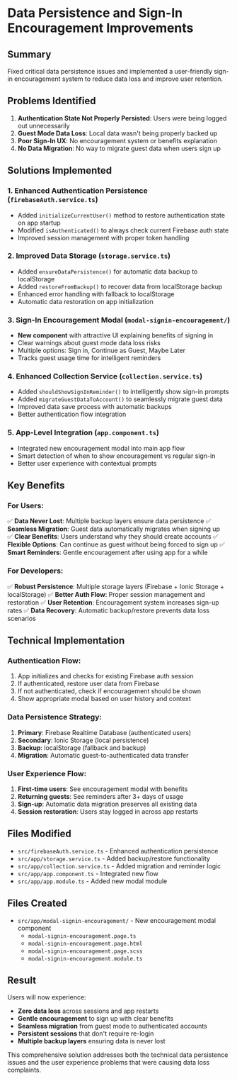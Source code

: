 # Data Persistence and Sign-In Encouragement Improvements

## Summary
Fixed critical data persistence issues and implemented a user-friendly sign-in encouragement system to reduce data loss and improve user retention.

## Problems Identified
1. **Authentication State Not Properly Persisted**: Users were being logged out unnecessarily
2. **Guest Mode Data Loss**: Local data wasn't being properly backed up
3. **Poor Sign-In UX**: No encouragement system or benefits explanation
4. **No Data Migration**: No way to migrate guest data when users sign up

## Solutions Implemented

### 1. Enhanced Authentication Persistence (`firebaseAuth.service.ts`)
- Added `initializeCurrentUser()` method to restore authentication state on app startup
- Modified `isAuthenticated()` to always check current Firebase auth state
- Improved session management with proper token handling

### 2. Improved Data Storage (`storage.service.ts`)
- Added `ensureDataPersistence()` for automatic data backup to localStorage
- Added `restoreFromBackup()` to recover data from localStorage backup
- Enhanced error handling with fallback to localStorage
- Automatic data restoration on app initialization

### 3. Sign-In Encouragement Modal (`modal-signin-encouragement/`)
- **New component** with attractive UI explaining benefits of signing in
- Clear warnings about guest mode data loss risks
- Multiple options: Sign in, Continue as Guest, Maybe Later
- Tracks guest usage time for intelligent reminders

### 4. Enhanced Collection Service (`collection.service.ts`)
- Added `shouldShowSignInReminder()` to intelligently show sign-in prompts
- Added `migrateGuestDataToAccount()` to seamlessly migrate guest data
- Improved data save process with automatic backups
- Better authentication flow integration

### 5. App-Level Integration (`app.component.ts`)
- Integrated new encouragement modal into main app flow
- Smart detection of when to show encouragement vs regular sign-in
- Better user experience with contextual prompts

## Key Benefits

### For Users:
✅ **Data Never Lost**: Multiple backup layers ensure data persistence
✅ **Seamless Migration**: Guest data automatically migrates when signing up  
✅ **Clear Benefits**: Users understand why they should create accounts
✅ **Flexible Options**: Can continue as guest without being forced to sign up
✅ **Smart Reminders**: Gentle encouragement after using app for a while

### For Developers:
✅ **Robust Persistence**: Multiple storage layers (Firebase + Ionic Storage + localStorage)
✅ **Better Auth Flow**: Proper session management and restoration
✅ **User Retention**: Encouragement system increases sign-up rates
✅ **Data Recovery**: Automatic backup/restore prevents data loss scenarios

## Technical Implementation

### Authentication Flow:
1. App initializes and checks for existing Firebase auth session
2. If authenticated, restore user data from Firebase
3. If not authenticated, check if encouragement should be shown
4. Show appropriate modal based on user history and context

### Data Persistence Strategy:
1. **Primary**: Firebase Realtime Database (authenticated users)
2. **Secondary**: Ionic Storage (local persistence)
3. **Backup**: localStorage (fallback and backup)
4. **Migration**: Automatic guest-to-authenticated data transfer

### User Experience Flow:
1. **First-time users**: See encouragement modal with benefits
2. **Returning guests**: See reminders after 3+ days of usage
3. **Sign-up**: Automatic data migration preserves all existing data
4. **Session restoration**: Users stay logged in across app restarts

## Files Modified
- `src/firebaseAuth.service.ts` - Enhanced authentication persistence
- `src/app/storage.service.ts` - Added backup/restore functionality  
- `src/app/collection.service.ts` - Added migration and reminder logic
- `src/app/app.component.ts` - Integrated new flow
- `src/app/app.module.ts` - Added new modal module

## Files Created
- `src/app/modal-signin-encouragement/` - New encouragement modal component
  - `modal-signin-encouragement.page.ts`
  - `modal-signin-encouragement.page.html`
  - `modal-signin-encouragement.page.scss`
  - `modal-signin-encouragement.module.ts`

## Result
Users will now experience:
- **Zero data loss** across sessions and app restarts
- **Gentle encouragement** to sign up with clear benefits
- **Seamless migration** from guest mode to authenticated accounts
- **Persistent sessions** that don't require re-login
- **Multiple backup layers** ensuring data is never lost

This comprehensive solution addresses both the technical data persistence issues and the user experience problems that were causing data loss complaints.
